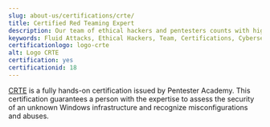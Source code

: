 ```yaml
---
slug: about-us/certifications/crte/
title: Certified Red Teaming Expert
description: Our team of ethical hackers and pentesters counts with high certifications related to cybersecurity information.
keywords: Fluid Attacks, Ethical Hackers, Team, Certifications, Cybersecurity, Pentesters, Whitehat Hackers
certificationlogo: logo-crte
alt: Logo CRTE
certification: yes
certificationid: 18
---
```


[CRTE](https://www.pentesteracademy.com/redteamlab)
is a fully hands-on certification
issued by Pentester Academy.
This certification guarantees a person
with the expertise to assess the security
of an unknown Windows infrastructure
and recognize misconfigurations and abuses.
